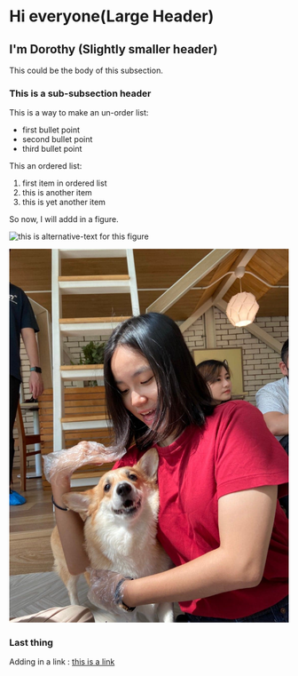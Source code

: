 # Hi everyone(Large Header)

## I'm Dorothy (Slightly smaller header)

This could be the body of this subsection.

### This is a sub-subsection header

This is a way to make an un-order list:
* first bullet point
* second bullet point
* third bullet point

This an ordered list:
1. first item in ordered list
1. this is another item
1. this is yet another item

So now, I will addd in a figure.

![this is alternative-text for this figure](https://uiuc-ischool-dataviz.github.io/spring2019online/week04/data/littleCorgiInHat.png)

![adding another photo](https://github.com/Donlapun/Donlapun.github.io/blob/main/pic3.jpg)

### Last thing

Adding in a link : [this is a link](https://github.com/Donlapun/Donlapun.github.io/blob/main/pic3.jpg)
